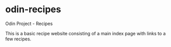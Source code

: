 # odin-recipes
Odin Project - Recipes

This is a basic recipe website consisting of a main index page with links to a few recipes.